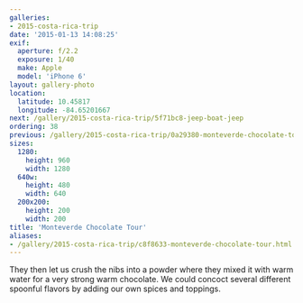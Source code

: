 ```yaml
---
galleries:
- 2015-costa-rica-trip
date: '2015-01-13 14:08:25'
exif:
  aperture: f/2.2
  exposure: 1/40
  make: Apple
  model: 'iPhone 6'
layout: gallery-photo
location:
  latitude: 10.45817
  longitude: -84.65201667
next: /gallery/2015-costa-rica-trip/5f71bc8-jeep-boat-jeep
ordering: 38
previous: /gallery/2015-costa-rica-trip/0a29380-monteverde-chocolate-tour
sizes:
  1280:
    height: 960
    width: 1280
  640w:
    height: 480
    width: 640
  200x200:
    height: 200
    width: 200
title: 'Monteverde Chocolate Tour'
aliases:
- /gallery/2015-costa-rica-trip/c8f8633-monteverde-chocolate-tour.html
---
```


They then let us crush the nibs into a powder where they mixed it with warm water for a very strong warm chocolate. We could concoct several different spoonful flavors by adding our own spices and toppings.
